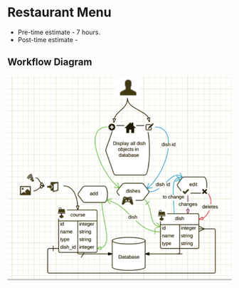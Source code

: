 # Restaurant Menu

* Pre-time estimate - 7 hours.
* Post-time estimate -

## Workflow Diagram

![](./app/assets/images/work-flow.png)
